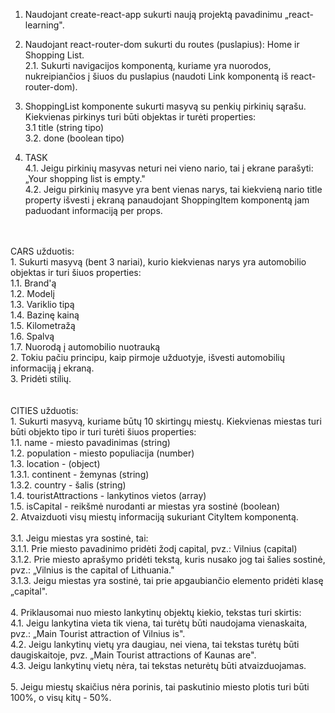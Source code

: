 1. Naudojant create-react-app sukurti naują projektą pavadinimu „react-learning".<br>
2. Naudojant react-router-dom sukurti du routes (puslapius): Home ir Shopping List.<br>
    2.1. Sukurti navigacijos komponentą, kuriame yra nuorodos, nukreipiančios į šiuos du puslapius (naudoti Link komponentą iš react-router-dom).<br>

3. ShoppingList komponente sukurti masyvą su penkių pirkinių sąrašu. Kiekvienas pirkinys turi būti objektas ir turėti properties:<br>
    3.1 title (string tipo)<br>
    3.2. done (boolean tipo)<br>
    
4. TASK<br>
    4.1. Jeigu pirkinių masyvas neturi nei vieno nario, tai į ekrane parašyti: „Your shopping list is empty."<br>
    4.2. Jeigu pirkinių masyve yra bent vienas narys, tai kiekvieną nario title property išvesti į ekraną panaudojant ShoppingItem komponentą jam paduodant informaciją per props.<br>
<br>
<br>
CARS užduotis:<br>
1. Sukurti masyvą (bent 3 nariai), kurio kiekvienas narys yra automobilio objektas ir turi šiuos properties:<br>
    1.1. Brand'ą<br>
    1.2. Modelį<br>
    1.3. Variklio tipą<br>
    1.4. Bazinę kainą<br>
    1.5. Kilometražą<br>
    1.6. Spalvą<br>
        1.7. Nuorodą į automobilio nuotrauką<br>
2. Tokiu pačiu principu, kaip pirmoje užduotyje, išvesti automobilių informaciją į ekraną. <br>
3. Pridėti stilių.<br>
<br>
<br>
CITIES užduotis:<br>
1. Sukurti masyvą, kuriame būtų 10 skirtingų miestų. Kiekvienas miestas turi būti objekto tipo ir turi turėti šiuos properties:<br>
    1.1. name - miesto pavadinimas (string)<br>
    1.2. population - miesto populiacija (number)<br>
    1.3. location - (object)<br>
        1.3.1. continent - žemynas (string)<br>
        1.3.2. country - šalis (string)<br>
    1.4. touristAttractions - lankytinos vietos (array)<br>
    1.5. isCapital - reikšmė nurodanti ar miestas yra sostinė (boolean)<br>
2. Atvaizduoti visų miestų informaciją sukuriant CityItem komponentą.<br>
<br>
3.1. Jeigu miestas yra sostinė, tai:<br>
    3.1.1. Prie miesto pavadinimo pridėti žodį capital, pvz.: Vilnius (capital)<br>
    3.1.2. Prie miesto aprašymo pridėti tekstą, kuris nusako jog tai šalies sostinė, pvz.: „Vilnius is the capital of Lithuania."<br>
    3.1.3. Jeigu miestas yra sostinė, tai prie apgaubiančio elemento pridėti klasę „capital".<br>
<br>
4. Priklausomai nuo miesto lankytinų objektų kiekio, tekstas turi skirtis:<br>
    4.1. Jeigu lankytina vieta tik viena, tai turėtų būti naudojama vienaskaita, pvz.: „Main Tourist attraction of Vilnius is".<br>
    4.2. Jeigu lankytinų vietų yra daugiau, nei viena, tai tekstas turėtų būti daugiskaitoje, pvz. „Main Tourist attractions of Kaunas are".<br>
    4.3. Jeigu lankytinų vietų nėra, tai tekstas neturėtų būti atvaizduojamas.<br>
<br>
5. Jeigu miestų skaičius nėra porinis, tai paskutinio miesto plotis turi būti 100%, o visų kitų - 50%.<br>

